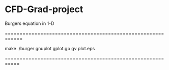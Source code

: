 # CFD-Grad-project
 Burgers equation in 1-D
 
 ============================================================

make
./burger
gnuplot gplot.gp
gv plot.eps

===========================================================


